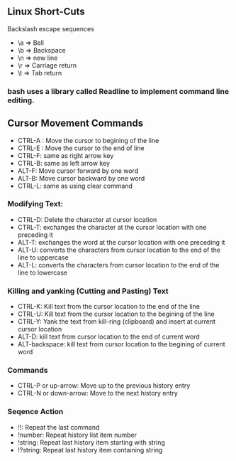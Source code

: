 Linux Short-Cuts
----------------
Backslash escape sequences
* \a => Bell
* \b => Backspace
* \n => new line
* \r => Carriage return
* \t => Tab return


### bash uses a library called Readline to implement command line editing.

## Cursor Movement Commands

* CTRL-A : Move the cursor to begining of the line
* CTRL-E : Move the cursor to the end of line
* CTRL-F: same as right arrow key
* CTRL-B: same as left arrow key
* ALT-F: Move cursor forward by one word
* ALT-B: Move cursor backward by one word
* CTRL-L: same as using clear command

### Modifying Text:

* CTRL-D: Delete the character at cursor location
* CTRL-T: exchanges the character at the cursor location with one preceding it
* ALT-T: exchanges the word at the cursor location with one preceding it
* ALT-U: converts the characters from cursor location to the end of the line to uppercase
* ALT-L: converts the characters from cursor location to the end of the line to lowercase
  
### Killing and yanking (Cutting and Pasting) Text

* CTRL-K: Kill text from the cursor location to the end of the line
* CTRL-U: Kill text from the cursor location to the begining of the line
* CTRL-Y: Yank the text from kill-ring (clipboard) and insert at current cursor location
* ALT-D: kill text from cursor location to the end of current word
* ALT-backspace: kill text from cursor location to the begining of current word

### Commands
* CTRL-P or up-arrow: Move up to the previous history entry
* CTRL-N or down-arrow: Move to the next history entry

### Seqence Action

* !!: Repeat the last command
* !number: Repeat history list item number
* !string: Repeat last history item starting with string
* !?string: Repeat last history item containing string
